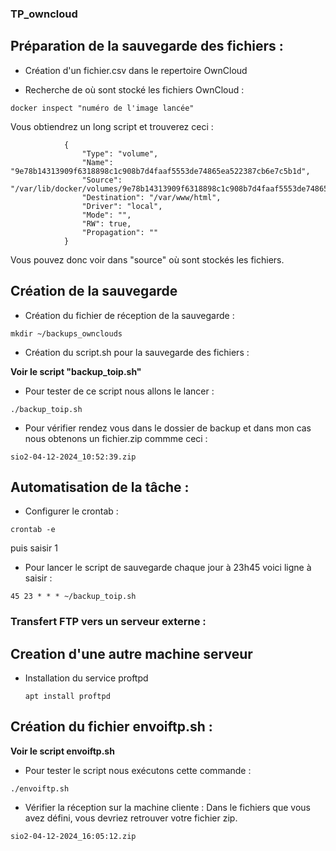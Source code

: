 ### TP_owncloud

## Préparation de la sauvegarde des fichiers :

- Création d'un fichier.csv dans le repertoire OwnCloud

- Recherche de où sont stocké les fichiers OwnCloud :

```docker inspect "numéro de l'image lancée"```

Vous obtiendrez un long script et trouverez ceci :
```"Mounts": [
            {
                "Type": "volume",
                "Name": "9e78b14313909f6318898c1c908b7d4faaf5553de74865ea522387cb6e7c5b1d",
                "Source": "/var/lib/docker/volumes/9e78b14313909f6318898c1c908b7d4faaf5553de74865ea522387cb6e7c5b1d/_data",
                "Destination": "/var/www/html",
                "Driver": "local",
                "Mode": "",
                "RW": true,
                "Propagation": ""
            }
```
Vous pouvez donc voir dans "source" où sont stockés les fichiers.


## Création de la sauvegarde

- Création du fichier de réception de la sauvegarde :

```mkdir ~/backups_ownclouds```

- Création du script.sh pour la sauvegarde des fichiers :

**Voir le script "backup_toip.sh"**

- Pour tester de ce script nous allons le lancer :

```./backup_toip.sh```

- Pour vérifier rendez vous dans le dossier de backup et dans mon cas nous obtenons un fichier.zip commme ceci :

```sio2-04-12-2024_10:52:39.zip```


## Automatisation de la tâche :

- Configurer le crontab :

```crontab -e``` 

puis saisir 1

- Pour lancer le script de sauvegarde chaque jour à 23h45 voici ligne à saisir :

```45 23 * * * ~/backup_toip.sh```

### Transfert FTP vers un serveur externe :

## Creation d'une autre machine serveur
- Installation du service proftpd
    
    ```apt install proftpd```

## Création du fichier envoiftp.sh :

**Voir le script envoiftp.sh**

- Pour tester le script nous exécutons cette commande :

```./envoiftp.sh```

- Vérifier la réception sur la machine cliente :
Dans le fichiers que vous avez défini, vous devriez retrouver votre fichier zip.

```sio2-04-12-2024_16:05:12.zip```

